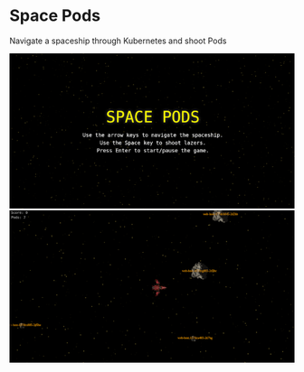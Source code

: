 # Space Pods

Navigate a spaceship through Kubernetes and shoot Pods


![img1](https://raw.githubusercontent.com/tinoschroeter/spacePods/master/docs/spacePods.png)
![im2](https://raw.githubusercontent.com/tinoschroeter/spacePods/master/docs/spacePods2.png)
